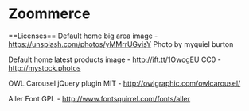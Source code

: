 # Zoommerce

==Licenses==
Default home big area image - https://unsplash.com/photos/yMMrrUGvisY
Photo by myquiel burton

Default home latest products image - http://ift.tt/1OwogEU
CC0 - http://mystock.photos

OWL Carousel jQuery plugin
MIT - http://owlgraphic.com/owlcarousel/

Aller Font
GPL - http://www.fontsquirrel.com/fonts/aller